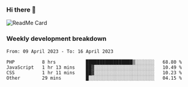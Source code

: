 ### Hi there 👋

<!--
**itzcy/itzcy** is a ✨ _special_ ✨ repository because its `README.md` (this file) appears on your GitHub profile.

Here are some ideas to get you started:

- 🔭 I’m currently working on ...
- 🌱 I’m currently learning ...
- 👯 I’m looking to collaborate on ...
- 🤔 I’m looking for help with ...
- 💬 Ask me about ...
- 📫 How to reach me: ...
- 😄 Pronouns: ...
- ⚡ Fun fact: ...
-->
![ReadMe Card](https://github-readme-stats.vercel.app/api?username=itzcy&show_icons=true&title_color=2d3198&icon_color=797cb8&text_color=24292e&bg_color=f6f8fa)

### Weekly development breakdown
<!--START_SECTION:waka-->

```text
From: 09 April 2023 - To: 16 April 2023

PHP          8 hrs           █████████████████▒░░░░░░░   68.80 %
JavaScript   1 hr 13 mins    ██▓░░░░░░░░░░░░░░░░░░░░░░   10.49 %
CSS          1 hr 11 mins    ██▓░░░░░░░░░░░░░░░░░░░░░░   10.23 %
Other        29 mins         █░░░░░░░░░░░░░░░░░░░░░░░░   04.15 %
```

<!--END_SECTION:waka-->
